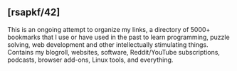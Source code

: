 ## [rsapkf/42]

This is an ongoing attempt to organize my links, a directory of 5000+ bookmarks that I use or have used in the past to learn programming, puzzle solving, web development and other intellectually stimulating things. Contains my blogroll, websites, software, Reddit/YouTube subscriptions, podcasts, browser add-ons, Linux tools, and everything.
